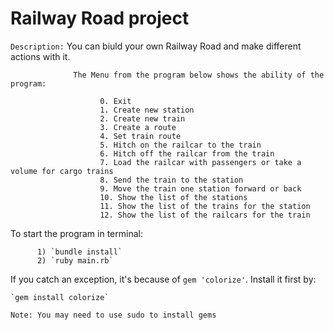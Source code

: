 # Railway Road project


`Description:` You can biuld your own Railway Road and make different actions with it.

                  The Menu from the program below shows the ability of the program:

                        0. Exit
                        1. Create new station
                        2. Create new train
                        3. Create a route
                        4. Set train route
                        5. Hitch on the railcar to the train
                        6. Hitch off the railcar from the train
                        7. Load the railcar with passengers or take a volume for cargo trains
                        8. Send the train to the station
                        9. Move the train one station forward or back
                        10. Show the list of the stations
                        11. Show the list of the trains for the station
                        12. Show the list of the railcars for the train

To start the program in terminal:

          1) `bundle install`
          2) `ruby main.rb`

If you catch an exception, it's because of `gem 'colorize'`.
Install it first by:

    `gem install colorize`

`Note: You may need to use sudo to install gems`
